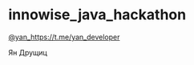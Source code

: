 # innowise_java_hackathon

[@yan_](https://t.me/yan_developer)https://t.me/yan_developer

Ян Друщиц
